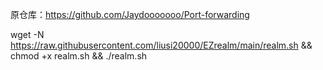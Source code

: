 原仓库：https://github.com/Jaydooooooo/Port-forwarding

wget -N https://raw.githubusercontent.com/liusi20000/EZrealm/main/realm.sh && chmod +x realm.sh && ./realm.sh

